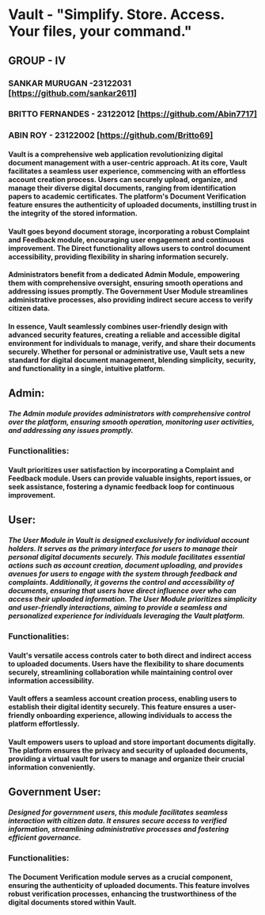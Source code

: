 # Vault -  "Simplify. Store. Access. Your files, your command."
## GROUP - IV
### SANKAR MURUGAN -23122031 [https://github.com/sankar2611]
### BRITTO FERNANDES - 23122012 [https://github.com/Abin7717]
### ABIN ROY - 23122002 [https://github.com/Britto69]


#### Vault is a comprehensive web application revolutionizing digital document management with a user-centric approach. At its core, Vault facilitates a seamless user experience, commencing with an effortless account creation process. Users can securely upload, organize, and manage their diverse digital documents, ranging from identification papers to academic certificates. The platform's Document Verification feature ensures the authenticity of uploaded documents, instilling trust in the integrity of the stored information.

#### Vault goes beyond document storage, incorporating a robust Complaint and Feedback module, encouraging user engagement and continuous improvement. The Direct functionality allows users to control document accessibility, providing flexibility in sharing information securely.

#### Administrators benefit from a dedicated Admin Module, empowering them with comprehensive oversight, ensuring smooth operations and addressing issues promptly. The Government User Module streamlines administrative processes, also providing indirect secure access to verify citizen data.

#### In essence, Vault seamlessly combines user-friendly design with advanced security features, creating a reliable and accessible digital environment for individuals to manage, verify, and share their documents securely. Whether for personal or administrative use, Vault sets a new standard for digital document management, blending simplicity, security, and functionality in a single, intuitive platform.

## Admin: 
#####     The Admin module provides administrators with comprehensive control over the platform, ensuring smooth operation, monitoring user activities, and addressing any issues promptly.
### Functionalities:
####                Vault prioritizes user satisfaction by incorporating a Complaint and Feedback module. Users can provide valuable insights, report issues, or seek assistance,  fostering a dynamic feedback loop for continuous improvement.


## User: 
#####    The User Module in Vault is designed exclusively for individual account holders. It serves as the primary interface for users to manage their personal digital documents securely. This module facilitates essential actions such as account creation, document uploading, and provides avenues for users to engage with the system through feedback and complaints. Additionally, it governs the control and accessibility of documents, ensuring that users have direct influence over who can access their uploaded information. The User Module prioritizes simplicity and user-friendly interactions, aiming to provide a seamless and personalized experience for individuals leveraging the Vault platform.

### Functionalities:
####                Vault's versatile access controls cater to both direct and indirect access to uploaded documents. Users have the flexibility to share documents securely, streamlining collaboration while maintaining control over information accessibility.
####    Vault offers a seamless account creation process, enabling users to establish their digital identity securely. This feature ensures a user-friendly onboarding experience, allowing individuals to access the platform effortlessly. 
####     Vault empowers users to upload and store important documents digitally. The platform ensures the privacy and security of uploaded documents, providing a virtual vault for users to manage and organize their crucial information conveniently.



## Government User: 
#####   Designed for government users, this module facilitates seamless interaction with citizen data. It ensures secure access to verified information, streamlining administrative processes and fostering efficient governance.
### Functionalities:
####                The Document Verification module serves as a crucial component, ensuring the authenticity of uploaded documents. This feature involves robust verification processes, enhancing the trustworthiness of the digital documents stored within Vault.



                    



